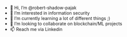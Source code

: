 - 👋 Hi, I’m @robert-shadow-pajak
- 👀 I’m interested in information security
- 🌱 I’m currently learning a lot of different things ;)
- 💞️ I’m looking to collaborate on blockchain/ML projects
- 📫 Reach me via Linkedin

